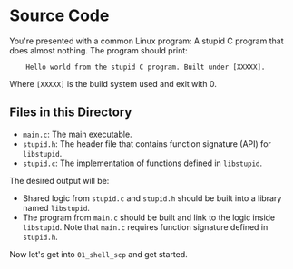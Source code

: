 # Source Code

You're presented with a common Linux program: A stupid C program that does almost nothing. The program should print:

```text
    Hello world from the stupid C program. Built under [XXXXX].
```

Where `[XXXXX]` is the build system used and exit with 0.

## Files in this Directory

- `main.c`: The main executable.
- `stupid.h`: The header file that contains function signature (API) for `libstupid`.
- `stupid.c`: The implementation of functions defined in `libstupid`.

The desired output will be:

- Shared logic from `stupid.c` and `stupid.h` should be built into a library named `libstupid`.
- The program from `main.c` should be built and link to the logic inside `libstupid`. Note that `main.c` requires function signature defined in `stupid.h`.

Now let's get into `01_shell_scp` and get started.

